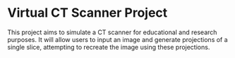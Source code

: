# Virtual CT Scanner Project

This project aims to simulate a CT scanner for educational and research purposes. It will allow users to input an image and generate projections of a single slice, attempting to recreate the image using these projections.
